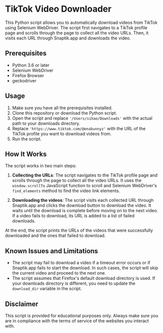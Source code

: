 # TikTok Video Downloader

This Python script allows you to automatically download videos from TikTok using Selenium WebDriver. The script first navigates to a TikTok profile page and scrolls through the page to collect all the video URLs. Then, it visits each URL through Snaptik.app and downloads the video.

## Prerequisites

- Python 3.6 or later
- Selenium WebDriver
- Firefox Browser
- geckodriver

## Usage

1. Make sure you have all the prerequisites installed.
2. Clone this repository or download the Python script.
3. Open the script and replace `'/Users/sihao/Downloads'` with the actual path to your downloads directory.
4. Replace `'https://www.tiktok.com/@enabunnyz'` with the URL of the TikTok profile you want to download videos from.
5. Run the script. 

## How It Works

The script works in two main steps:

1. **Collecting the URLs**: The script navigates to the TikTok profile page and scrolls through the page to collect all the video URLs. It uses the `window.scrollTo` JavaScript function to scroll and Selenium WebDriver's `find_elements` method to find the video link elements.

2. **Downloading the videos**: The script visits each collected URL through Snaptik.app and clicks the download button to download the video. It waits until the download is complete before moving on to the next video. If a video fails to download, its URL is added to a list of failed downloads.

At the end, the script prints the URLs of the videos that were successfully downloaded and the ones that failed to download.

## Known Issues and Limitations

- The script may fail to download a video if a timeout error occurs or if Snaptik.app fails to start the download. In such cases, the script will skip the current video and proceed to the next one.
- The script assumes that Firefox's default download directory is used. If your downloads directory is different, you need to update the `download_dir` variable in the script.

## Disclaimer

This script is provided for educational purposes only. Always make sure you are in compliance with the terms of service of the websites you interact with.
